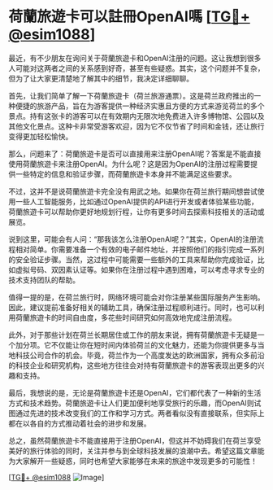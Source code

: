 # 荷蘭旅遊卡可以註冊OpenAI嗎 [[TG💪+ @esim1088](https://t.me/s/esim1088)]

最近，有不少朋友在询问关于荷蘭旅遊卡和OpenAI注册的问题。这让我想到很多人可能对这两者之间的关系感到好奇，甚至有些疑惑。其实，这个问题并不复杂，但为了让大家更清楚地了解其中的细节，我决定详细聊聊。

首先，让我们简单了解一下荷蘭旅遊卡（荷兰旅游通票）。这是荷兰政府推出的一种便捷的旅游产品，旨在为游客提供一种经济实惠且方便的方式来游览荷兰的多个景点。持有这张卡的游客可以在有效期内无限次地免费进入许多博物馆、公园以及其他文化景点。这种卡非常受游客欢迎，因为它不仅节省了时间和金钱，还让旅行变得更加轻松愉快。

那么，问题来了：荷蘭旅遊卡是否可以直接用来注册OpenAI呢？答案是不能直接使用荷蘭旅遊卡来注册OpenAI。为什么呢？这是因为OpenAI的注册过程需要提供一些特定的信息和验证步骤，而荷蘭旅遊卡本身并不能满足这些要求。

不过，这并不是说荷蘭旅遊卡完全没有用武之地。如果你在荷兰旅行期间想尝试使用一些人工智能服务，比如通过OpenAI提供的API进行开发或者体验某些功能，荷蘭旅遊卡可以帮助你更好地规划行程，让你有更多时间去探索科技相关的活动或展览。

说到这里，可能会有人问：“那我该怎么注册OpenAI呢？”其实，OpenAI的注册流程相对简单。你需要准备一个有效的电子邮件地址，并按照他们的指引完成一系列的安全验证步骤。当然，这过程中可能需要一些额外的工具来帮助你完成验证，比如虚拟号码、双因素认证等。如果你在注册过程中遇到困难，可以考虑寻求专业的技术支持团队的帮助。

值得一提的是，在荷兰旅行时，网络环境可能会对你注册某些国际服务产生影响。因此，建议提前准备好相关的辅助工具，确保注册过程顺利进行。同时，也可以利用荷蘭旅遊卡的时间自由度，多花些时间研究如何高效地完成注册流程。

此外，对于那些计划在荷兰长期居住或工作的朋友来说，拥有荷蘭旅遊卡无疑是一个加分项。它不仅能让你在短时间内体验荷兰的文化魅力，还能为你提供更多与当地科技公司合作的机会。毕竟，荷兰作为一个高度发达的欧洲国家，拥有众多前沿的科技企业和研究机构，这些地方往往会对持有荷蘭旅遊卡的游客表现出更多的兴趣和支持。

最后，我想说的是，无论是荷蘭旅遊卡还是OpenAI，它们都代表了一种新的生活方式和技术趋势。荷蘭旅遊卡让人们更加便利地享受旅行的乐趣，而OpenAI则试图通过先进的技术改变我们的工作和学习方式。两者看似没有直接联系，但实际上都在以各自的方式推动着社会的进步和发展。

总之，虽然荷蘭旅遊卡不能直接用于注册OpenAI，但这并不妨碍我们在荷兰享受美好的旅行体验的同时，关注并参与到全球科技发展的浪潮中去。希望这篇文章能为大家解开一些疑惑，同时也希望大家能够在未来的旅途中发现更多的可能性！

[[TG💪+ @esim1088](https://t.me/s/esim1088) ![Image](https://i.postimg.cc/4NQfJmqS/Snipaste-2025-05-13-00-14-12.png)]